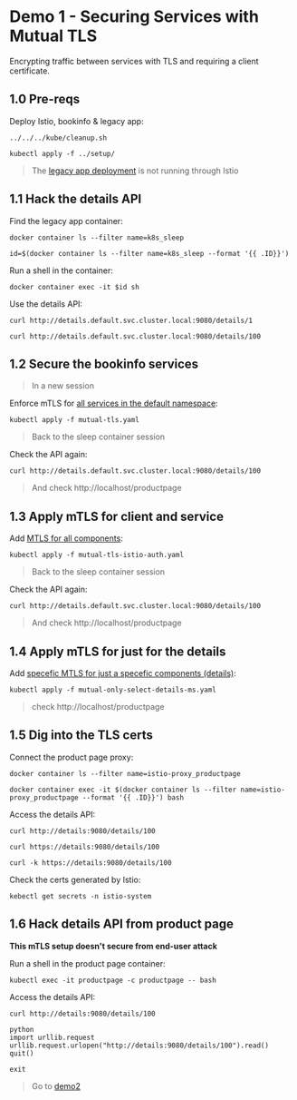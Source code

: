 # Demo 1 - Securing Services with Mutual TLS

Encrypting traffic between services with TLS and requiring a client certificate.

## 1.0 Pre-reqs

Deploy Istio, bookinfo & legacy app:

```
../../../kube/cleanup.sh

kubectl apply -f ../setup/
```

> The [legacy app deployment](../setup/06_sleep.yaml) is not running through Istio

## 1.1 Hack the details API

Find the legacy app container:

```
docker container ls --filter name=k8s_sleep

id=$(docker container ls --filter name=k8s_sleep --format '{{ .ID}}')
```

Run a shell in the container:

```
docker container exec -it $id sh
```

Use the details API:

```
curl http://details.default.svc.cluster.local:9080/details/1

curl http://details.default.svc.cluster.local:9080/details/100
```

## 1.2 Secure the bookinfo services

> In a new session

Enforce mTLS for [all services in the default namespace](mutual-tls.yaml):

```
kubectl apply -f mutual-tls.yaml
```

> Back to the sleep container session

Check the API again:

```
curl http://details.default.svc.cluster.local:9080/details/100
```

> And check http://localhost/productpage

## 1.3 Apply mTLS for client and service

Add [MTLS for all components](mutual-tls-istio-auth.yaml):

```
kubectl apply -f mutual-tls-istio-auth.yaml
```

> Back to the sleep container session

Check the API again:

```
curl http://details.default.svc.cluster.local:9080/details/100
```

> And check http://localhost/productpage

## 1.4 Apply mTLS for just for the details

Add [specefic MTLS for just a specefic components (details)](mutual-only-select-details-ms.yaml):

```
kubectl apply -f mutual-only-select-details-ms.yaml
```

> check http://localhost/productpage

## 1.5 Dig into the TLS certs

Connect the product page proxy:

```
docker container ls --filter name=istio-proxy_productpage

docker container exec -it $(docker container ls --filter name=istio-proxy_productpage --format '{{ .ID}}') bash
```

Access the details API:

```
curl http://details:9080/details/100

curl https://details:9080/details/100

curl -k https://details:9080/details/100
```

Check the certs generated by Istio:

```
kebectl get secrets -n istio-system
```

## 1.6 Hack details API from product page


**This mTLS setup doesn't secure from end-user attack**

Run a shell in the product page container:

```
kubectl exec -it productpage -c productpage -- bash
```

Access the details API:

```
curl http://details:9080/details/100

python
import urllib.request
urllib.request.urlopen("http://details:9080/details/100").read()
quit()

exit
```

> Go to [demo2](../demo2/README.md)